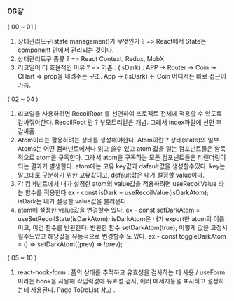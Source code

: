 ### 06강

( 00 ~ 01 )

1. 상태관리도구(state management)가 무엇인가 ?
   => React에서 State는 component 안에서 관리되는 것이다.
2. 상태관리도구 종류 ?
   => React Context, Redux, MobX
3. 리코일이 더 효율적인 이유 ?
   => 기존 : (isDark) : APP -> Router -> Coin -> CHart => prop을 내려주는 구조.
   App -> (isDark) <- Coin 어디서든 바로 접근이 가능.

( 02 ~ 04 )

1. 리코일을 사용하려면 RecoilRoot 를 선언하여 프로젝트 전체에 적용할 수 있도록 감싸줘야한다.
   RecoilRoot 란 ? 부모트리같은 개념. 그래서 index파일에 선언 후 감싸줌.
2. Atom이라는 활용하려는 상태를 생성해야한다.
   Atom이란 ? 상태(state)의 일부 Atoms는 어떤 컴퍼넌트에서나 읽고 쓸수 있고 atom 값을 일는 컴포넌트들은 암묵적으로 atom을 구독한다.
   그래서 atom을 구독하는 모든 컴포넌트들은 리랜더링이 되는 결과가 발생한다.
   atom에는 고유 key값과 dafault값을 생성할수있다. key는 말그대로 구분하기 위한 고유값이고, default값은 내가 설정할 value이다.
3. 각 컴퍼넌트에서 내가 설정한 atom의 value값을 적용하려면 useRecoilValue 라는 함수를 적용한다
   ex - const isDark = useRecoilValue(isDarkAtom); isDark는 내가 설정한 value값을 불러온다.
4. atom에 설정한 value값을 변경할수 있다.
   ex - const setDarkAtom = useSetRecoilState(isDarkAtom); isDarkAtom은 내가 export한 atom의 이름이고, 이건 함수를 반환한다.
   반환한 함수 setDarkAtom(true); 이렇게 값을 고정시킬수도있고 해당값을 유동적으로 변경할수 도 있다.
   ex - const toggleDarkAtom = () => setDarkAtom((prev) => !prev);

( 05 ~ 10 )

1. react-hook-form : 폼의 상태를 추적하고 유효성을 검사하는 데 사용 / useForm 이라는 hook을 사용해 각입력값에 유효성 검사, 에러 메세지등을 표시하고 설정하는데 사용된다.
   Page ToDoList 참고 .

